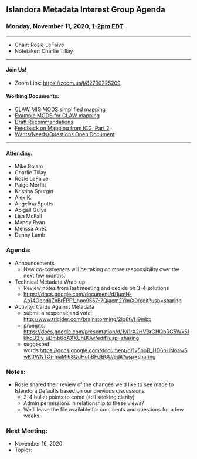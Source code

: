 ## Islandora Metadata Interest Group Agenda
### Monday, November 11, 2020, [1-2pm EDT](http://www.thetimezoneconverter.com/?t=1%20pm&tz=Toronto&)

---
* Chair: Rosie LeFaive
* Notetaker: Charlie Tillay

---

#### Join Us!
* Zoom Link: https://zoom.us/j/82790225209

#### Working Documents:
* [CLAW MIG MODS simplified mapping](https://docs.google.com/spreadsheets/d/18u2qFJ014IIxlVpM3JXfDEFccwBZcoFsjbBGpvL0jJI/edit#gid=0)
* [Example MODS for CLAW mapping](https://docs.google.com/spreadsheets/d/1C2Xie7HUDSgRT5v4ldoJvlNdoXz2GHAPvL3PE3TOKW8/edit#gid=1829081124)
* [Draft Recommendations](https://docs.google.com/document/d/15qSO9YcALtYSqd6CUuGx0t8FwUJ5pPwVPz0PA5rU898/edit#heading=h.f9r6knw0rjvu)
* [Feedback on Mapping from ICG, Part 2](https://docs.google.com/document/d/11OpqMMCXM1TFXgsr4yyTQ_cH9DabnD31p7JnuTRQl28/edit?invite=CMWvruEI&ts=5e66437f)
* [Wants/Needs/Questions Open Document](https://docs.google.com/document/d/12Kpb6826TNPzzMuyPS0sESa9TLnmljQmeioWbaPeEdA/edit)

---

#### Attending:
* Mike Bolam
* Charlie Tillay
* Rosie LeFaive
* Paige Morfitt
* Kristina Spurgin
* Alex K.
* Angelina Spotts
* Abigail Gulya
* Lisa McFall
* Mandy Ryan
* Melissa Anez
* Danny Lamb

### Agenda:
* Announcements
  * New co-conveners will be taking on more responsibility over the next few months.
* Technical Metadata Wrap-up
  * Review notes from last meeting and decide on 3-4 solutions
  * https://docs.google.com/document/d/1umH-Ab14OepdljZnBrFPPf_hoo9557-7Qiacm2YImX0/edit?usp=sharing 
* Activity: Cards Against Metadata
  * submit a response and vote: http://www.tricider.com/brainstorming/2lo8tVH9mbx
  * prompts: https://docs.google.com/presentation/d/1vi1rX2HVBrGHQbRG5Wx51khoU3Iy_uDmb6dAXXUhBUw/edit?usp=sharing
  * suggested words:https://docs.google.com/document/d/1y5boB_HD6nHNoawSwKtfWNTOj-maMi68QdHuhBFGBGU/edit?usp=sharing

### Notes:
* Rosie shared their review of the changes we'd like to see made to Islandora Defaults based on our previous discussions.
  * 3-4 bullet points to come (still seeking clarity)
  * Admin permissions in relationship to these views?
  * We'll leave the file available for comments and questions for a few weeks.

### Next Meeting:
* November 16, 2020
* Topics:
